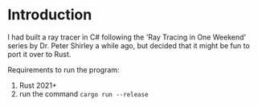 # Introduction

I had built a ray tracer in C# following the 'Ray Tracing in One Weekend' series by Dr. Peter Shirley a while ago, but decided that it might be fun to port it over to Rust.

Requirements to run the program:

1. Rust 2021+
2. run the command `cargo run --release`

